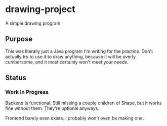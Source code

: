 # drawing-project
A simple drawing program

## Purpose
This was literally just a Java program I'm writing for the practice. Don't actually try to use it to draw anything, because it will be overly cumbersome, and it most certainly won't meet your needs.

## Status
### Work In Progress
Backend is functional. Still missing a couple children of Shape, but it works fine without them. They're optional anyways.

Frontend barely even exists. I probably won't even be making one.